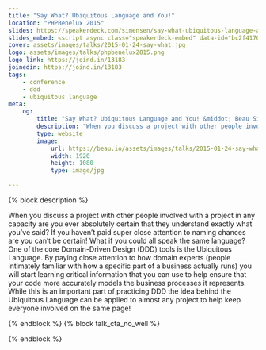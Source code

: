 ```yaml
---
title: "Say What? Ubiquitous Language and You!"
location: "PHPBenelux 2015"
slides: https://speakerdeck.com/simensen/say-what-ubiquitous-language-and-you-php-benelux-2015
slides_embed: <script async class="speakerdeck-embed" data-id="bc2f417085ce013231a14aa175d937e4" data-ratio="1.77777777777778" src="//speakerdeck.com/assets/embed.js"></script>
cover: assets/images/talks/2015-01-24-say-what.jpg
logo: assets/images/talks/phpbenelux2015.png
logo_link: https://joind.in/13183
joinedin: https://joind.in/13183
tags:
    - conference
    - ddd
    - ubiquitous language
meta:
    og:
        title: "Say What? Ubiquitous Language and You! &middot; Beau Simensen &middot; dflydev.com"
        description: "When you discuss a project with other people involved with a project in any capacity are you ever absolutely certain that they understand exactly what you’ve said? If you haven’t paid super close attention to naming chances are you can’t be certain! What if you could all speak the same language? One of the core Domain-Driven Design (DDD) tools is the Ubiquitous Language. By paying close attention to how domain experts (people intimately familiar with how a specific part of a business actually runs) you will start learning critical information that you can use to help ensure that your code more accurately models the business processes it represents. While this is an important part of practicing DDD the idea behind the Ubiquitous Language can be applied to almost any project to help keep everyone involved on the same page!"
        type: website
        image:
            url: https://beau.io/assets/images/talks/2015-01-24-say-what.jpg
            width: 1920
            height: 1080
            type: image/jpg

---
```

{% block description %}

When you discuss a project with other people involved with a project in any capacity are you ever absolutely certain that they understand exactly what you’ve said? If you haven’t paid super close attention to naming chances are you can’t be certain! What if you could all speak the same language? One of the core Domain-Driven Design (DDD) tools is the Ubiquitous Language. By paying close attention to how domain experts (people intimately familiar with how a specific part of a business actually runs) you will start learning critical information that you can use to help ensure that your code more accurately models the business processes it represents. While this is an important part of practicing DDD the idea behind the Ubiquitous Language can be applied to almost any project to help keep everyone involved on the same page!

{% endblock %}
{% block talk_cta_no_well %}
<script src="https://app.convertkit.com/landing_pages/766.js"></script>
{% endblock  %}
